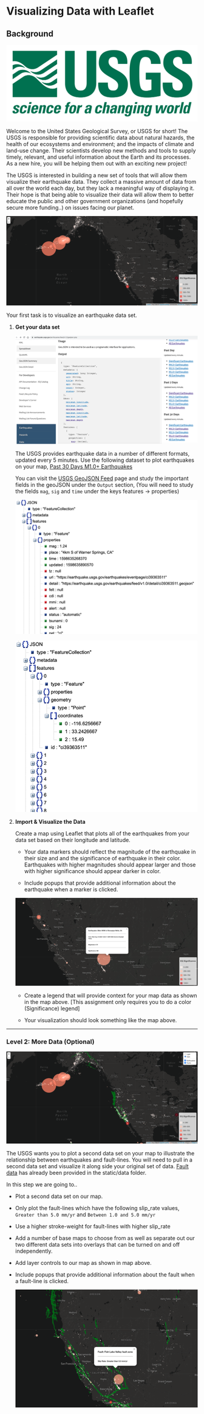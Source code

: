 # Visualizing Data with Leaflet

## Background

![1-Logo](Images/1-Logo.png)

Welcome to the United States Geological Survey, or USGS for short! The USGS is responsible for providing scientific data about natural hazards, the health of our ecosystems and environment; and the impacts of climate and land-use change. Their scientists develop new methods and tools to supply timely, relevant, and useful information about the Earth and its processes. As a new hire, you will be helping them out with an exciting new project!

The USGS is interested in building a new set of tools that will allow them visualize their earthquake data. They collect a massive amount of data from all over the world each day, but they lack a meaningful way of displaying it. Their hope is that being able to visualize their data will allow them to better educate the public and other government organizations (and hopefully secure more funding..) on issues facing our planet.


![2-BasicMap](Images/2-BasicMap.png)

Your first task is to visualize an earthquake data set.

1. **Get your data set**

   ![3-Data](Images/3-Data.png)

   The USGS provides earthquake data in a number of different formats, updated every 5 minutes. 
   Use the following dataset to plot earthquakes on your map,
   [Past 30 Days M1.0+ Earthquakes](https://earthquake.usgs.gov/earthquakes/feed/v1.0/summary/1.0_month.geojson)

   You can visit the [USGS GeoJSON Feed](http://earthquake.usgs.gov/earthquakes/feed/v1.0/geojson.php) page and study the important fields in the geoJSON under the `Output` section,
   (You will need to study the fields `mag`, `sig` and `time` under the keys features -> properties) 

   ![4.1-JSON](Images/4.1-GeoJSON.png)

   ![4.2-JSON](Images/4.2-GeoJSON.png)

2. **Import & Visualize the Data**

   Create a map using Leaflet that plots all of the earthquakes from your data set based on their longitude and latitude.

   * Your data markers should reflect the magnitude of the earthquake in their size and and the significance of earthquake in their color. Earthquakes with higher magnitudes should appear larger and those with higher significance should appear darker in color.

   * Include popups that provide additional information about the earthquake when a marker is clicked.

   ![2-BasicMap Popup](Images/2-BasicMapDetail.png)

   * Create a legend that will provide context for your map data as shown in the map above. 
   [This assignment only requires you to do a color (Significance) legend]

   * Your visualization should look something like the map above.

- - -

### Level 2: More Data (Optional)

![5-Advanced](Images/5-Advanced.png)

The USGS wants you to plot a second data set on your map to illustrate the relationship between earthquakes and fault-lines. You will need to pull in a second data set and visualize it along side your original set of data. [Fault data](static/data/qfaults_latest_quaternary.geojson) has already been provided in the static/data folder.

In this step we are going to..

* Plot a second data set on our map.

* Only plot the fault-lines which have the following slip_rate values,
`Greater than 5.0 mm/yr` and `Between 1.0 and 5.0 mm/yr`

* Use a higher stroke-weight for fault-lines with higher slip_rate

* Add a number of base maps to choose from as well as separate out our two different data sets into overlays that can be turned on and off independently.

* Add layer controls to our map as shown in map above.

* Include popups that provide additional information about the fault when a fault-line is clicked.

   ![5-Advanced Popup](Images/5-AdvancedDetail.png)



